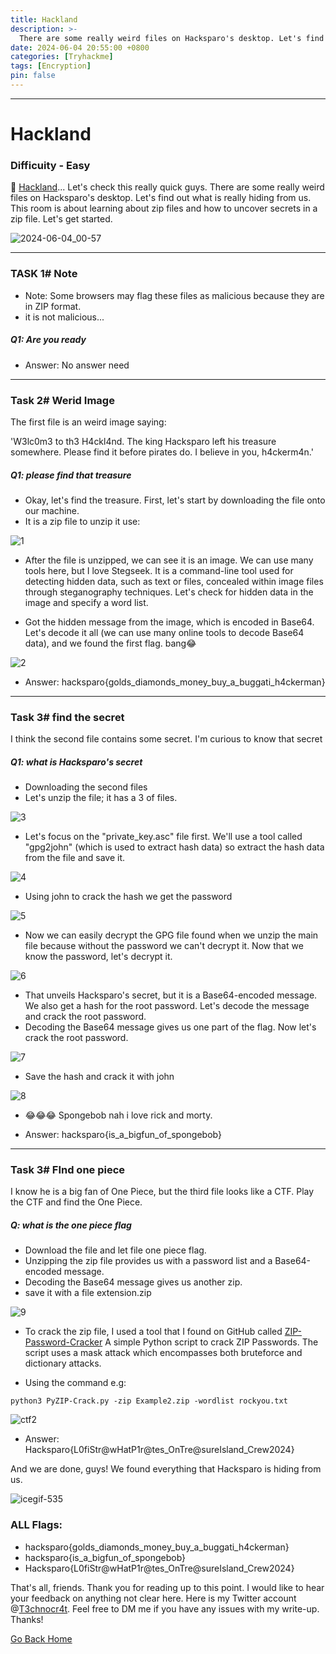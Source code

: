 ```yaml
---
title: Hackland
description: >-
  There are some really weird files on Hacksparo's desktop. Let's find out what is really hiding from us. This room is about learning about zip files and how to uncover secrets in a zip file.
date: 2024-06-04 20:55:00 +0800
categories: [Tryhackme]
tags: [Encryption]
pin: false
---
```


***
# Hackland
### Difficuity - Easy

👋 [Hackland](https://tryhackme.com/r/room/hackland)... Let's check this really quick guys. There are some really weird files on Hacksparo's desktop. Let's find out what is really hiding from us. This room is about learning about zip files and how to uncover secrets in a zip file. Let's get started.

![2024-06-04_00-57](https://github.com/T3chnocr4t/T3chnocr4t.github.io/assets/115868619/f772cc30-670d-4d7a-ac4b-58a019181ea7)

***
### TASK 1# Note
- Note: Some browsers may flag these files as malicious because they are in ZIP format.
- it is not malicious...

##### Q1: Are you ready 
- Answer: No answer need

***
### Task 2# Werid Image
The first file is an weird image saying:

'W3lc0m3 to th3 H4ckl4nd. The king Hacksparo left his treasure somewhere. Please find it before pirates do. I believe in you, h4ckerm4n.'

##### Q1: please find that treasure
- Okay, let's find the treasure. First, let's start by downloading the file onto our machine.
- It is a zip file to unzip it use:

![1](https://github.com/T3chnocr4t/T3chnocr4t.github.io/assets/115868619/6e2a5e19-1cf6-46f2-90dc-c8a5f6d0d37d)

- After the file is unzipped, we can see it is an image. We can use many tools here, but I love Stegseek. It is a command-line tool used for detecting hidden data, such as text or files, concealed within image files through steganography techniques. Let's check for hidden data in the image and specify a word list.

- Got the hidden message from the image, which is encoded in Base64. Let's decode it all (we can use many online tools to decode Base64 data), and we found the first flag. bang😂

![2](https://github.com/T3chnocr4t/T3chnocr4t.github.io/assets/115868619/a4de5d7a-8281-4e1d-9422-2c2d6c19116d)

- Answer: hacksparo{golds_diamonds_money_buy_a_buggati_h4ckerman}

***
### Task 3# find the secret
I think the second file contains some secret. I'm curious to know that secret

##### Q1: what is Hacksparo's secret
- Downloading the second files
- Let's unzip the file; it has a 3 of files.

![3](https://github.com/T3chnocr4t/T3chnocr4t.github.io/assets/115868619/2ef02078-ceaf-47ae-b4d9-f49f36da8045)

- Let's focus on the "private_key.asc" file first. We'll use a tool called "gpg2john" (which is used to extract hash data) so extract the hash data from the file and save it.

![4](https://github.com/T3chnocr4t/T3chnocr4t.github.io/assets/115868619/c8eb11ac-de83-4c04-b921-951e2efacc29)

- Using john to crack the hash we get the password

![5](https://github.com/T3chnocr4t/T3chnocr4t.github.io/assets/115868619/3d998aef-4c40-47a8-8c7f-1106dd2e556e)

- Now we can easily decrypt the GPG file found when we unzip the main file because without the password we can't decrypt it. Now that we know the password, let's decrypt it.

![6](https://github.com/T3chnocr4t/T3chnocr4t.github.io/assets/115868619/da6cdedf-c30b-4387-92b5-0cb7d743f97d)

- That unveils Hacksparo's secret, but it is a Base64-encoded message. We also get a hash for the root password. Let's decode the message and crack the root password.
- Decoding the Base64 message gives us one part of the flag. Now let's crack the root password.

![7](https://github.com/T3chnocr4t/T3chnocr4t.github.io/assets/115868619/a9eb83ea-980a-4a2f-8311-dae8a533a501)

- Save the hash and crack it with john

![8](https://github.com/T3chnocr4t/T3chnocr4t.github.io/assets/115868619/2c790f6b-a253-437d-9e3a-2e06c5e220f8)

- 😂😂😂 Spongebob nah i love rick and morty.

- Answer: hacksparo{is_a_bigfun_of_spongebob}

***
### Task 3# FInd one piece
I know he is a big fan of One Piece, but the third file looks like a CTF. Play the CTF and find the One Piece.

##### Q: what is the one piece flag
- Download the file and let file one piece flag.
- Unzipping the zip file provides us with a password list and a Base64-encoded message.
- Decoding the Base64 message gives us another zip.
- save it with a file extension.zip

![9](https://github.com/T3chnocr4t/T3chnocr4t.github.io/assets/115868619/0dd0a23b-f12e-4ee8-b79f-887a22f69215)

- To crack the zip file, I used a tool that I found on GitHub called [ZIP-Password-Cracker](https://github.com/Korozin/ZIP-Password-Cracker/tree/main) A simple Python script to crack ZIP Passwords. The script uses a mask attack which encompasses both bruteforce and dictionary attacks.

- Using the command e.g:
```
python3 PyZIP-Crack.py -zip Example2.zip -wordlist rockyou.txt
```

![ctf2](https://github.com/T3chnocr4t/T3chnocr4t.github.io/assets/115868619/39b72a0e-2f07-47dd-b023-3304cd496b7d)

- Answer: Hacksparo{L0fiStr@wHatP1r@tes_OnTre@sureIsland_Crew2024}

And we are done, guys! We found everything that Hacksparo is hiding from us.

![icegif-535](https://github.com/T3chnocr4t/T3chnocr4t.github.io/assets/115868619/563c5f9f-aba5-40d3-97d9-1f6e436bd174)

### ALL Flags:
- hacksparo{golds_diamonds_money_buy_a_buggati_h4ckerman}
- hacksparo{is_a_bigfun_of_spongebob}
- Hacksparo{L0fiStr@wHatP1r@tes_OnTre@sureIsland_Crew2024}

 That's all, friends. Thank you for reading up to this point. I would like to hear your feedback on anything not clear here. Here is my Twitter account @[T3chnocr4t](https://twitter.com/T3chnocr4tx). Feel free to DM me if you have any issues with my write-up. Thanks!

[Go Back Home](https://t3chnocr4tx.github.io/)